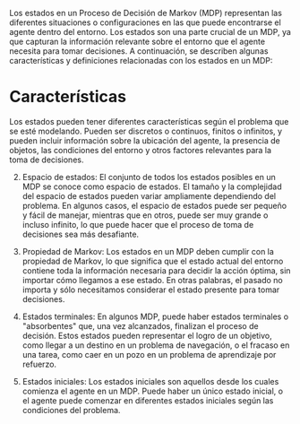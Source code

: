 Los estados en un Proceso de Decisión de Markov (MDP) representan las diferentes situaciones o configuraciones en las que puede encontrarse el agente dentro del entorno. Los estados son una parte crucial de un MDP, ya que capturan la información relevante sobre el entorno que el agente necesita para tomar decisiones. A continuación, se describen algunas características y definiciones relacionadas con los estados en un MDP:

# Características
 Los estados pueden tener diferentes características según el problema que se esté modelando. Pueden ser discretos o continuos, finitos o infinitos, y pueden incluir información sobre la ubicación del agente, la presencia de objetos, las condiciones del entorno y otros factores relevantes para la toma de decisiones.
    
2.  Espacio de estados: El conjunto de todos los estados posibles en un MDP se conoce como espacio de estados. El tamaño y la complejidad del espacio de estados pueden variar ampliamente dependiendo del problema. En algunos casos, el espacio de estados puede ser pequeño y fácil de manejar, mientras que en otros, puede ser muy grande o incluso infinito, lo que puede hacer que el proceso de toma de decisiones sea más desafiante.
    
3.  Propiedad de Markov: Los estados en un MDP deben cumplir con la propiedad de Markov, lo que significa que el estado actual del entorno contiene toda la información necesaria para decidir la acción óptima, sin importar cómo llegamos a ese estado. En otras palabras, el pasado no importa y sólo necesitamos considerar el estado presente para tomar decisiones.
    
4.  Estados terminales: En algunos MDP, puede haber estados terminales o "absorbentes" que, una vez alcanzados, finalizan el proceso de decisión. Estos estados pueden representar el logro de un objetivo, como llegar a un destino en un problema de navegación, o el fracaso en una tarea, como caer en un pozo en un problema de aprendizaje por refuerzo.
    
5.  Estados iniciales: Los estados iniciales son aquellos desde los cuales comienza el agente en un MDP. Puede haber un único estado inicial, o el agente puede comenzar en diferentes estados iniciales según las condiciones del problema.